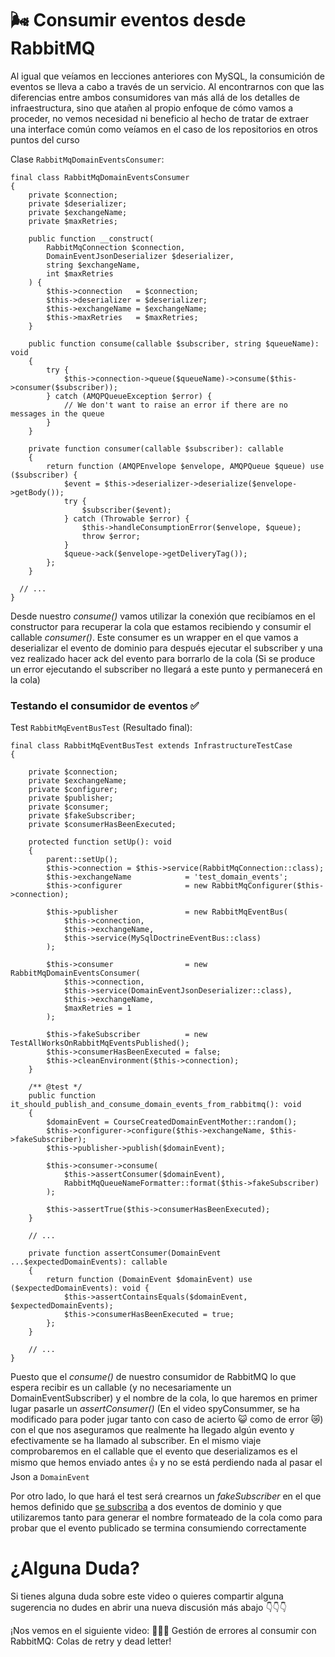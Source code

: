 🌬 Consumir eventos desde RabbitMQ
==================================

Al igual que veíamos en lecciones anteriores con MySQL, la consumición de eventos se lleva a cabo a través de un servicio. Al encontrarnos con que las diferencias entre ambos consumidores van más allá de los detalles de infraestructura, sino que atañen al propio enfoque de cómo vamos a proceder, no vemos necesidad ni beneficio al hecho de tratar de extraer una interface común como veíamos en el caso de los repositorios en otros puntos del curso

Clase `RabbitMqDomainEventsConsumer`:

    final class RabbitMqDomainEventsConsumer
    {
        private $connection;
        private $deserializer;
        private $exchangeName;
        private $maxRetries;
    
        public function __construct(
            RabbitMqConnection $connection,
            DomainEventJsonDeserializer $deserializer,
            string $exchangeName,
            int $maxRetries
        ) {
            $this->connection   = $connection;
            $this->deserializer = $deserializer;
            $this->exchangeName = $exchangeName;
            $this->maxRetries   = $maxRetries;
        }
    
        public function consume(callable $subscriber, string $queueName): void
        {
            try {
                $this->connection->queue($queueName)->consume($this->consumer($subscriber));
            } catch (AMQPQueueException $error) {
                // We don't want to raise an error if there are no messages in the queue
            }
        }
    
        private function consumer(callable $subscriber): callable
        {
            return function (AMQPEnvelope $envelope, AMQPQueue $queue) use ($subscriber) {
                $event = $this->deserializer->deserialize($envelope->getBody());
                try {
                    $subscriber($event);
                } catch (Throwable $error) {
                    $this->handleConsumptionError($envelope, $queue);
                    throw $error;
                }
                $queue->ack($envelope->getDeliveryTag());
            };
        }
    
      // ...
    }


Desde nuestro _consume()_ vamos utilizar la conexión que recibíamos en el constructor para recuperar la cola que estamos recibiendo y consumir el callable _consumer()_. Este consumer es un wrapper en el que vamos a deserializar el evento de dominio para después ejecutar el subscriber y una vez realizado hacer ack del evento para borrarlo de la cola (Si se produce un error ejecutando el subscriber no llegará a este punto y permanecerá en la cola)

### Testando el consumidor de eventos ✅

Test `RabbitMqEventBusTest` (Resultado final):

    final class RabbitMqEventBusTest extends InfrastructureTestCase
    {
        
        private $connection;
        private $exchangeName;
        private $configurer;
        private $publisher;
        private $consumer;
        private $fakeSubscriber;
        private $consumerHasBeenExecuted;
        
        protected function setUp(): void
        {
            parent::setUp();
            $this->connection = $this->service(RabbitMqConnection::class);
            $this->exchangeName            = 'test_domain_events';
            $this->configurer              = new RabbitMqConfigurer($this->connection);
            
            $this->publisher               = new RabbitMqEventBus(
                $this->connection,
                $this->exchangeName,
                $this->service(MySqlDoctrineEventBus::class)
            );
            
            $this->consumer                = new RabbitMqDomainEventsConsumer(
                $this->connection,
                $this->service(DomainEventJsonDeserializer::class),
                $this->exchangeName,
                $maxRetries = 1
            );
            
            $this->fakeSubscriber          = new TestAllWorksOnRabbitMqEventsPublished();
            $this->consumerHasBeenExecuted = false;
            $this->cleanEnvironment($this->connection);
        }
        
        /** @test */
        public function it_should_publish_and_consume_domain_events_from_rabbitmq(): void
        {
            $domainEvent = CourseCreatedDomainEventMother::random();
            $this->configurer->configure($this->exchangeName, $this->fakeSubscriber);
            $this->publisher->publish($domainEvent);
            
            $this->consumer->consume(
                $this->assertConsumer($domainEvent),
                RabbitMqQueueNameFormatter::format($this->fakeSubscriber)
            );
        
            $this->assertTrue($this->consumerHasBeenExecuted);
        }
        
        // ...
        
        private function assertConsumer(DomainEvent ...$expectedDomainEvents): callable
        {
            return function (DomainEvent $domainEvent) use ($expectedDomainEvents): void {
                $this->assertContainsEquals($domainEvent, $expectedDomainEvents);
                $this->consumerHasBeenExecuted = true;
            };
        }
    
        // ...
    }


Puesto que el _consume()_ de nuestro consumidor de RabbitMQ lo que espera recibir es un callable (y no necesariamente un DomainEventSubscriber) y el nombre de la cola, lo que haremos en primer lugar pasarle un _assertConsumer()_ (En el video spyConsummer, se ha modificado para poder jugar tanto con caso de acierto 😺 como de error 😿) con el que nos aseguramos que realmente ha llegado algún evento y efectivamente se ha llamado al subscriber. En el mismo viaje comprobaremos en el callable que el evento que deserializamos es el mismo que hemos enviado antes 👍 y no se está perdiendo nada al pasar el Json a `DomainEvent`

Por otro lado, lo que hará el test será crearnos un _fakeSubscriber_ en el que hemos definido que [se subscriba](https://github.com/CodelyTV/php-ddd-skeleton/blob/55a7764e2feb26e1966b63f8ffd8e3b9e3f6428f/tests/src/Shared/Infrastructure/Bus/Event/RabbitMq/TestAllWorksOnRabbitMqEventsPublished.php#L13-L19) a dos eventos de dominio y que utilizaremos tanto para generar el nombre formateado de la cola como para probar que el evento publicado se termina consumiendo correctamente

¿Alguna Duda?
=============

Si tienes alguna duda sobre este video o quieres compartir alguna sugerencia no dudes en abrir una nueva discusión más abajo 👇👇👇

¡Nos vemos en el siguiente video: 🙅🏾‍♂️ Gestión de errores al consumir con RabbitMQ: Colas de retry y dead letter!